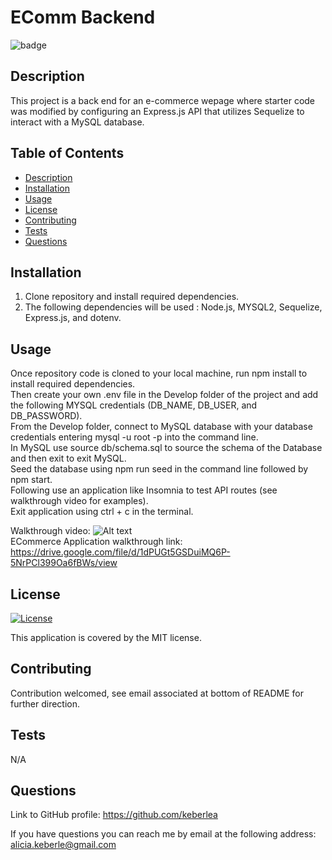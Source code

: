
  # EComm Backend
  
  ![badge](https://img.shields.io/badge/License-MIT-yellow.svg)
  

  ## Description
  This project is a back end for an e-commerce wepage where starter code was modified by configuring an Express.js API that utilizes Sequelize to interact with a MySQL database.

  ## Table of Contents
   - [Description](#Description)
   - [Installation](#Installation)
   - [Usage](#Usage)
   - [License](#License)
   - [Contributing](#Contributing)
   - [Tests](#Tests)
   - [Questions](#Questions)

  ## Installation
  1. Clone repository and install required dependencies. 
  2. The following dependencies will be used : Node.js, MYSQL2, Sequelize, Express.js, and dotenv.

  ## Usage
  Once repository code is cloned to your local machine, run npm install to install required dependencies. <br>
  Then create your own .env file in the Develop folder of the project and add the following MYSQL credentials (DB_NAME, DB_USER, and DB_PASSWORD). <br>
  From the Develop folder, connect to MySQL database with your database credentials entering mysql -u root -p into the command line. <br>
  In MySQL use source db/schema.sql to source the schema of the Database and then exit to exit MySQL. <br>
  Seed the database using npm run seed in the command line followed by npm start. <br>
  Following use an application like Insomnia to test API routes (see walkthrough video for examples). <br> 
  Exit application using ctrl + c in the terminal.

  Walkthrough video:
  ![Alt text](ECommWalkthrough.gif)
  <br>
  ECommerce Application walkthrough link: https://drive.google.com/file/d/1dPUGt5GSDuiMQ6P-5NrPCl399Oa6fBWs/view

  ## License 
  
  [![License](https://img.shields.io/badge/License-MIT-yellow.svg)](https://opensource.org/licenses/https://opensource.org/licenses/MIT)

  This application is covered by the MIT license.
  
  ## Contributing
  Contribution welcomed, see email associated at bottom of README for further direction.

  ## Tests
  N/A

  ## Questions
  Link to GitHub profile: https://github.com/keberlea
  
  If you have questions you can reach me by email at the following address: alicia.keberle@gmail.com
  